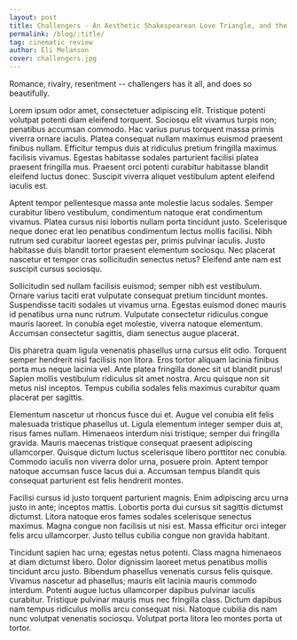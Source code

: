 ```yaml
---
layout: post
title: Challengers - An Aesthetic Shakespearean Love Triangle, and the Triumph of the Game
permalink: /blog/:title/
tag: cinematic review
author: Eli Melanson
cover: challengers.jpg
---
```


Romance, rivalry, resentment -- challengers has it all, and does so beautifully.

<!--more-->

Lorem ipsum odor amet, consectetuer adipiscing elit. Tristique potenti volutpat potenti diam eleifend torquent. Sociosqu elit vivamus turpis non; penatibus accumsan commodo. Hac varius purus torquent massa primis viverra ornare iaculis. Platea consequat nullam maximus euismod praesent finibus nullam. Efficitur tempus duis at ridiculus pretium fringilla maximus facilisis vivamus. Egestas habitasse sodales parturient facilisi platea praesent fringilla mus. Praesent orci potenti curabitur habitasse blandit eleifend luctus donec. Suscipit viverra aliquet vestibulum aptent eleifend iaculis est.

Aptent tempor pellentesque massa ante molestie lacus sodales. Semper curabitur libero vestibulum, condimentum natoque erat condimentum vivamus. Platea cursus nisi lobortis nullam porta tincidunt justo. Scelerisque neque donec erat leo penatibus condimentum lectus mollis facilisi. Nibh rutrum sed curabitur laoreet egestas per, primis pulvinar iaculis. Justo habitasse duis blandit tortor praesent elementum sociosqu. Nec placerat nascetur et tempor cras sollicitudin senectus netus? Eleifend ante nam est suscipit cursus sociosqu.

Sollicitudin sed nullam facilisis euismod; semper nibh est vestibulum. Ornare varius taciti erat vulputate consequat pretium tincidunt montes. Suspendisse taciti sodales ut vivamus urna. Egestas euismod donec mauris id penatibus urna nunc rutrum. Vulputate consectetur ridiculus congue mauris laoreet. In conubia eget molestie, viverra natoque elementum. Accumsan consectetur sagittis, diam senectus augue placerat.

Dis pharetra quam ligula venenatis phasellus urna cursus elit odio. Torquent semper hendrerit nisl facilisis non litora. Eros tortor aliquam lacinia finibus porta mus neque lacinia vel. Ante platea fringilla donec sit ut blandit purus! Sapien mollis vestibulum ridiculus sit amet nostra. Arcu quisque non sit metus nisl inceptos. Tempus cubilia sodales felis maximus curabitur quam placerat per sagittis.

Elementum nascetur ut rhoncus fusce dui et. Augue vel conubia elit felis malesuada tristique phasellus ut. Ligula elementum integer semper duis at, risus fames nullam. Himenaeos interdum nisi tristique; semper dui fringilla gravida. Mauris maecenas tristique consequat praesent adipiscing ullamcorper. Quisque dictum luctus scelerisque libero porttitor nec conubia. Commodo iaculis non viverra dolor urna, posuere proin. Aptent tempor natoque accumsan fusce lacus dui a. Accumsan tempus blandit quis consequat parturient est felis hendrerit montes.

Facilisi cursus id justo torquent parturient magnis. Enim adipiscing arcu urna justo in ante; inceptos mattis. Lobortis porta dui cursus sit sagittis dictumst dictumst. Litora natoque eros fames sodales scelerisque senectus maximus. Magna congue non facilisis ut nisi est. Massa efficitur orci integer felis arcu ullamcorper. Justo tellus cubilia congue non gravida habitant.

Tincidunt sapien hac urna; egestas netus potenti. Class magna himenaeos at diam dictumst libero. Dolor dignissim laoreet metus penatibus mollis tincidunt arcu justo. Bibendum phasellus venenatis cursus felis quisque. Vivamus nascetur ad phasellus; mauris elit lacinia mauris commodo interdum. Potenti augue luctus ullamcorper dapibus pulvinar iaculis curabitur. Tristique pulvinar mauris mus nec fringilla class. Dictum dapibus nam tempus ridiculus mollis arcu consequat nisi. Natoque cubilia dis nam nunc volutpat venenatis sociosqu. Volutpat porta litora leo montes porta ut tortor.
